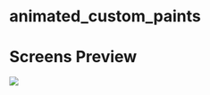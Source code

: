# animated_custom_paints

# Screens Preview
![](https://github.com/ParimSsme/animated_custom_paint/blob/main/app.gif)

